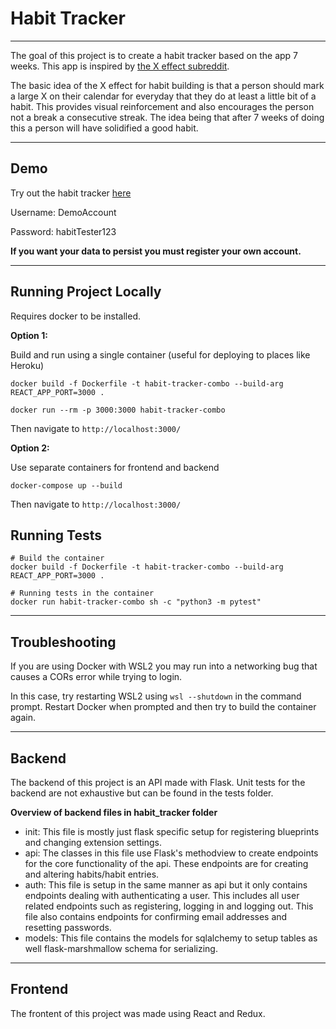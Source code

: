# Habit Tracker

---

The goal of this project is to create a habit tracker based on the app 7 weeks. This app is inspired by [the X effect subreddit](https://www.reddit.com/r/theXeffect/).



The basic idea of the X effect for habit building is that a person should mark a large X on their calendar for everyday that they do at least a little bit of a habit. This provides visual reinforcement and also encourages the person not a break a consecutive streak. The idea being that after 7 weeks of doing this a person will have solidified a good habit.

---

## Demo

Try out the habit tracker [here](https://www.projects.brandonhaakenson.com/)

Username: DemoAccount

Password: habitTester123

**If you want your data to persist you must register your own account.**

---

## Running Project Locally

Requires docker to be installed.

**Option 1:**


Build and run using a single container (useful for deploying to places like Heroku)
```
docker build -f Dockerfile -t habit-tracker-combo --build-arg REACT_APP_PORT=3000 .

docker run --rm -p 3000:3000 habit-tracker-combo
```
Then navigate to `http://localhost:3000/`

**Option 2:**


Use separate containers for frontend and backend
```
docker-compose up --build
```
Then navigate to `http://localhost:3000/`

## Running Tests

```
# Build the container
docker build -f Dockerfile -t habit-tracker-combo --build-arg REACT_APP_PORT=3000 .

# Running tests in the container
docker run habit-tracker-combo sh -c "python3 -m pytest"
```
---
## Troubleshooting
If you are using Docker with WSL2 you may run into a networking bug that causes a CORs error while trying to login.

In this case, try restarting WSL2 using `wsl --shutdown` in the command prompt. Restart Docker when prompted and then try to build the container again.

---


## Backend

The backend of this project is an API made with Flask. Unit tests for the backend are not exhaustive but can be found in the tests folder.

**Overview of backend files in habit_tracker folder**

* init: This file is mostly just flask specific setup for registering blueprints and changing extension settings.
* api: The classes in this file use Flask's methodview to create endpoints for the core functionality of the api. These endpoints are for creating and altering habits/habit entries.
* auth: This file is setup in the same manner as api but it only contains endpoints dealing with authenticating a user. This includes all user related endpoints such as registering, logging in and logging out. This file also contains endpoints for confirming email addresses and resetting passwords.
* models: This file contains the models for sqlalchemy to setup tables as well flask-marshmallow schema for serializing. 


---

## Frontend

The frontent of this project was made using React and Redux.


